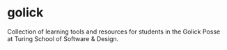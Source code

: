 # golick
Collection of learning tools and resources for students in the Golick Posse at Turing School of Software &amp; Design.
